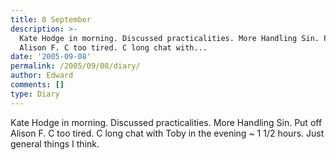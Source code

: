 ```yaml
---
title: 8 September
description: >-
  Kate Hodge in morning. Discussed practicalities. More Handling Sin. Put off
  Alison F. C too tired. C long chat with...
date: '2005-09-08'
permalink: /2005/09/08/diary/
author: Edward
comments: []
type: Diary
---
```


Kate Hodge in morning. Discussed practicalities. More Handling Sin. Put off Alison F. C too tired. C long chat with Toby in the evening ~ 1 1/2 hours. Just general things I think.
